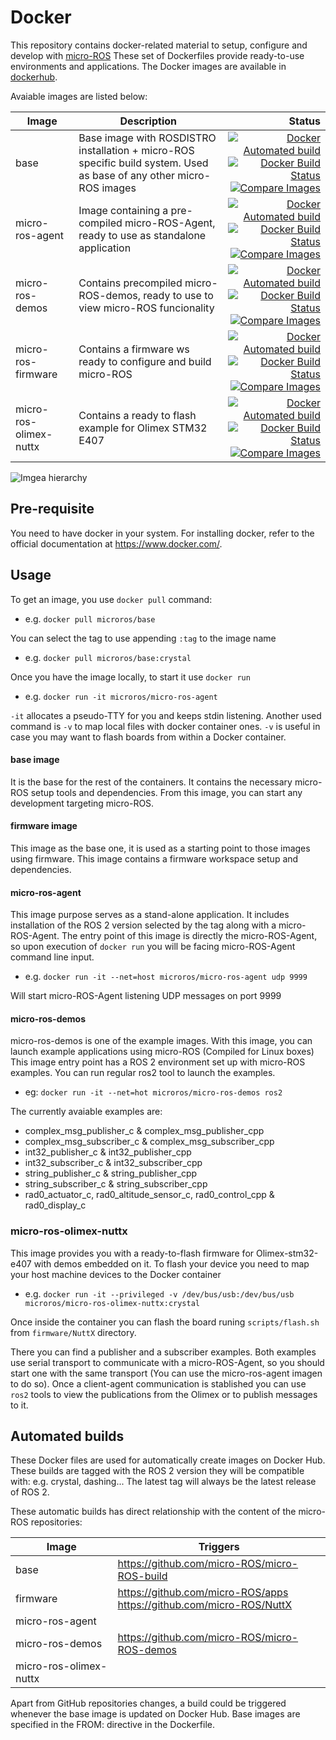 # Docker

This repository contains docker-related material to setup, configure and develop with [micro-ROS](https://microros.github.io/)
These set of Dockerfiles provide ready-to-use environments and applications.
The Docker images are available in [dockerhub](https://hub.docker.com/u/microros).

Avaiable images are listed below:

| Image | Description | Status
-|-|-:
| base  | Base image with ROSDISTRO installation + micro-ROS specific build system. Used as base of any other micro-ROS images | [![Docker Automated build](https://img.shields.io/docker/cloud/automated/microros/base.svg?logo=docker)](https://hub.docker.com/r/microros/base/)[![Docker Build Status](https://img.shields.io/docker/cloud/build/microros/base.svg?logo=docker)](https://hub.docker.com/r/microros/base/)[![Compare Images](https://images.microbadger.com/badges/image/microros/base.svg)](https://microbadger.com/images/microros/base)
| micro-ros-agent | Image containing a pre-compiled micro-ROS-Agent, ready to use as standalone application | [![Docker Automated build](https://img.shields.io/docker/cloud/automated/microros/micro-ros-agent.svg?logo=docker)](https://hub.docker.com/r/microros/micro-ros-agent/)[![Docker Build Status](https://img.shields.io/docker/cloud/build/microros/micro-ros-agent.svg?logo=docker)](https://hub.docker.com/r/microros/micro-ros-agent/)[![Compare Images](https://images.microbadger.com/badges/image/microros/micro-ros-agent.svg)](https://microbadger.com/images/microros/micro-ros-agent)
| micro-ros-demos | Contains precompiled micro-ROS-demos, ready to use to view micro-ROS funcionality | [![Docker Automated build](https://img.shields.io/docker/cloud/automated/microros/micro-ros-demos.svg?logo=docker)](https://hub.docker.com/r/microros/micro-ros-demos/)[![Docker Build Status](https://img.shields.io/docker/cloud/build/microros/micro-ros-demos.svg?logo=docker)](https://hub.docker.com/r/microros/micro-ros-demos/)[![Compare Images](https://images.microbadger.com/badges/image/microros/micro-ros-demos.svg)](https://microbadger.com/images/microros/micro-ros-demos)
| micro-ros-firmware | Contains a firmware ws ready to configure and build micro-ROS | [![Docker Automated build](https://img.shields.io/docker/cloud/automated/microros/firmware.svg?logo=docker)](https://hub.docker.com/r/microros/firmware/)[![Docker Build Status](https://img.shields.io/docker/cloud/build/microros/firmware.svg?logo=docker)](https://hub.docker.com/r/microros/firmware/)[![Compare Images](https://images.microbadger.com/badges/image/microros/firmware.svg)](https://microbadger.com/images/microros/firmware)
| micro-ros-olimex-nuttx | Contains a ready to flash example for  Olimex STM32 E407 |[![Docker Automated build](https://img.shields.io/docker/automated/microros/micro-ros-olimex-nuttx.svg?logo=docker)](https://hub.docker.com/r/microros/micro-ros-olimex-nuttx/)[![Docker Build Status](https://img.shields.io/docker/cloud/build/microros/micro-ros-olimex-nuttx.svg?logo=docker)](https://hub.docker.com/r/microros/micro-ros-olimex-nuttx/)[![Compare Images](https://images.microbadger.com/badges/image/microros/micro-ros-olimex-nuttx.svg)](https://microbadger.com/images/microros/micro-ros-olimex-nuttx)

![Imgea hierarchy](http://www.plantuml.com/plantuml/png/XOzFIoin5CNt-HHft-OzcCmyHn4K5yMs2r4iZAXBIPFRcT3y6MvksWf-UEqC0oCKkWd9oVcTU-uiaaHAphA9Xetnm1_cg-VNweatH6syBGgK-xmsrAHrYe0gU09FkGgkeDHAZPT5QwK_HWYZWXURu4d45Wr1B7PbVf7_PnFZbKqQ4jeXlr31kU3pzWSy-QzXLnOwg2rWRufRurk9qd44HTBN5kwbsjOOajVpO0FozyOGC4Q6B71d50PHhLvudyADapL4tXX0YQhvP6onV2i_5glvuxBwkvOHikweXlZiJtbrSxrS_Fjbt1XqUucG3PTpWAp1KpRj-s28eXEcvp0DBiGnrWbdiM2DWyEOwnNX4z7X9CwEQ_ExBo7uiDD8wjgEtbqDDXXxhH_1Pk1rSlOR)

## Pre-requisite

You need to have docker in your system.
For installing docker, refer to the official documentation at https://www.docker.com/.

## Usage

To get an image, you use `docker pull` command:

* e.g. ```docker pull microros/base```

You can select the tag to use appending `:tag` to the image name

* e.g. ```docker pull microros/base:crystal```

Once you have the image locally, to start it use `docker run`

* e.g. ```docker run -it microros/micro-ros-agent```

`-it` allocates a pseudo-TTY for you and keeps stdin listening.
Another used command is `-v` to map local files with docker container ones.
`-v` is useful in case you may want to flash boards from within a Docker container.

#### base image

It is the base for the rest of the containers.
It contains the necessary micro-ROS setup tools and dependencies.
From this image, you can start any development targeting micro-ROS.

#### firmware image

This image as the base one, it is used as a starting point to those images using firmware.
This image contains a firmware workspace setup and dependencies.


#### micro-ros-agent

This image purpose serves as a stand-alone application.
It includes installation of the ROS 2 version selected by the tag along with a micro-ROS-Agent.
The entry point of this image is directly the micro-ROS-Agent, so upon execution of `docker run` you will be facing micro-ROS-Agent command line input.

* e.g. `docker run -it --net=host microros/micro-ros-agent udp 9999`

Will start micro-ROS-Agent listening UDP messages on port 9999

#### micro-ros-demos

micro-ros-demos is one of the example images.
With this image, you can launch example applications using micro-ROS (Compiled for Linux boxes)
This image entry point has a ROS 2 environment set up with micro-ROS examples.
You can run regular ros2 tool to launch the examples.

* eg: `docker run -it --net=hot microros/micro-ros-demos ros2`

The currently avaiable examples are:
* complex_msg_publisher_c & complex_msg_publisher_cpp
* complex_msg_subscriber_c & complex_msg_subscriber_cpp
* int32_publisher_c & int32_publisher_cpp
* int32_subscriber_c & int32_subscriber_cpp
* string_publisher_c & string_publisher_cpp
* string_subscriber_c & string_subscriber_cpp
* rad0_actuator_c, rad0_altitude_sensor_c, rad0_control_cpp & rad0_display_c

### micro-ros-olimex-nuttx

This image provides you with a ready-to-flash firmware for Olimex-stm32-e407 with demos embedded on it.
To flash your device you need to map your host machine devices to the Docker container

* e.g. `docker run -it --privileged -v /dev/bus/usb:/dev/bus/usb microros/micro-ros-olimex-nuttx:crystal`

Once inside the container you can flash the board runing `scripts/flash.sh` from `firmware/NuttX` directory.

There you can find a publisher and a subscriber examples.
Both examples use serial transport to communicate with a micro-ROS-Agent, so you should start one with the same transport (You can use the micro-ros-agent imagen to do so).
Once a client-agent communication is stablished you can use `ros2` tools to view the publications from the Olimex or to publish messages to it.

## Automated builds

These Docker files are used for automatically create images on Docker Hub.
These builds are tagged with the ROS 2 version they will be compatible with: e.g. crystal, dashing...
The latest tag will always be the latest release of ROS 2.

These automatic builds has direct relationship with the content of the micro-ROS repositories:

 Image | Triggers 
-|-
base | https://github.com/micro-ROS/micro-ROS-build 
firmware | https://github.com/micro-ROS/apps <br> https://github.com/micro-ROS/NuttX
micro-ros-agent | 
micro-ros-demos | https://github.com/micro-ROS/micro-ROS-demos 
micro-ros-olimex-nuttx |   

Apart from GitHub repositories changes, a build could be triggered whenever the base image is updated on Docker Hub.
Base images are specified in the FROM: directive in the Dockerfile.
